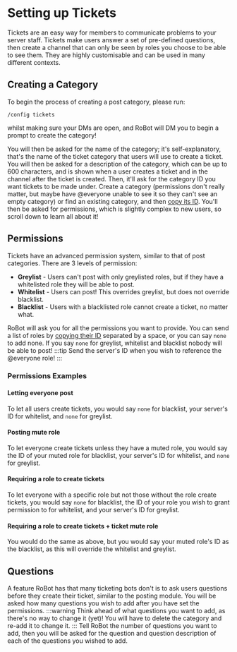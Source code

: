 # Setting up Tickets
Tickets are an easy way for members to communicate problems to your server staff. Tickets make users answer a set of pre-defined questions, 
then create a channel that can only be seen by roles you choose to be able to see them. They are highly customisable and can be used in many 
different contexts.

## Creating a Category
To begin the process of creating a post category, please run:
```
/config tickets
```
whilst making sure your DMs are open, and RoBot will DM you to begin a prompt to create the category!

You will then be asked for the name of the category; it's self-explanatory, that's the name of the ticket category that users will use to create a ticket. You will then be asked for a description of the category, which can be up to 600 characters, and is shown when a user creates a ticket and in the channel after the ticket is created. Then, it'll ask for the category ID you want tickets to be made under. Create a category (permissions don't really matter, but maybe have @everyone unable to see it so they can't see an empty category) or find an existing category, and then [copy its ID](/guide/#copying-ids). You'll then be asked for permissions, which is slightly complex to new users, so scroll down to learn all about it!

## Permissions
Tickets have an advanced permission system, similar to that of post categories. There are 3 levels of permission:
* **Greylist** - Users can't post with only greylisted roles, but if they have a whitelisted role they will be able to post.
* **Whitelist** - Users can post! This overrides greylist, but does not override blacklist.
* **Blacklist** - Users with a blacklisted role cannot create a ticket, no matter what.

RoBot will ask you for all the permissions you want to provide. You can send a list of roles by [copying their ID](/guide/#copying-ids) separated by a space, or you can say `none` to add none. If you say `none` for greylist, whitelist and blacklist nobody will be able to post!
:::tip
Send the server's ID when you wish to reference the @everyone role!
:::

### Permissions Examples
#### Letting everyone post
To let all users create tickets, you would say `none` for blacklist, your server's ID for whitelist, and `none` for greylist.
#### Posting mute role
To let everyone create tickets unless they have a muted role, you would say the ID of your muted role for blacklist, your server's ID for whitelist, and `none` for greylist.
#### Requiring a role to create tickets
To let everyone with a specific role but not those without the role create tickets, you would say `none` for blacklist, the ID of your role you wish to grant permission to for whitelist, and your server's ID for greylist.
#### Requiring a role to create tickets + ticket mute role
You would do the same as above, but you would say your muted role's ID as the blacklist, as this will override the whitelist and greylist.

## Questions
A feature RoBot has that many ticketing bots don't is to ask users questions before they create their ticket, similar to the posting module. You will be asked how many questions you wish to add after you have set the permissions.
:::warning
Think ahead of what questions you want to add, as there's no way to change it (yet)! You will have to delete the category and re-add it to change it.
:::
Tell RoBot the number of questions you want to add, then you will be asked for the question and question description of each of the questions you wished to add.